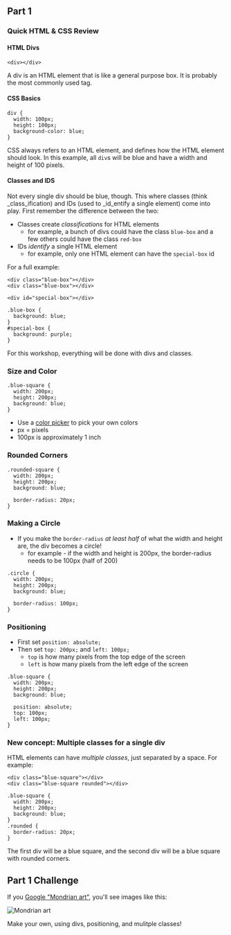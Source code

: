 ## Part 1

### Quick HTML & CSS Review

#### HTML Divs
```
<div></div>
```
A div is an HTML element that is like a general purpose box. It is probably the most commonly used tag.

#### CSS Basics
```
div {
  width: 100px;
  height: 100px;
  background-color: blue;
}
```
CSS always refers to an HTML element, and defines how the HTML element should look. In this example, all `div`s will be blue and have a width and height of 100 pixels.

#### Classes and IDS
Not every single div should be blue, though. This where classes (think _class_ification) and IDs (used to _id_entify a single element) come into play. First remember the difference between the two:
- Classes create _classifications_ for HTML elements
  - for example, a bunch of divs could have the class `blue-box` and a few others could have the class `red-box`
- IDs _identify_ a single HTML element
  - for example, only one HTML element can have the `special-box` id

For a full example:
```
<div class="blue-box"></div>
<div class="blue-box"></div>

<div id="special-box"></div>
```
```
.blue-box {
  background: blue;
}
#special-box {
  background: purple;
}
```
For this workshop, everything will be done with divs and classes.


### Size and Color
```
.blue-square {
  width: 200px;
  height: 200px;
  background: blue;
}
```
- Use a [color picker](https://www.google.com/search?q=color+picker) to pick your own colors
- px = pixels
- 100px is approximately 1 inch

### Rounded Corners
```
.rounded-square {
  width: 200px;
  height: 200px;
  background: blue;
  
  border-radius: 20px;
}
```
### Making a Circle
- If you make the `border-radius` _at least half_ of what the width and height are, the div becomes a circle!
  - for example - if the width and height is 200px, the border-radius needs to be 100px (half of 200)
```
.circle {
  width: 200px;
  height: 200px;
  background: blue;
  
  border-radius: 100px;
}
```

### Positioning
- First set `position: absolute;` 
- Then set `top: 200px;` and `left: 100px;`
  - `top` is how many pixels from the top edge of the screen
  - `left` is how many pixels from the left edge of the screen

```
.blue-square {
  width: 200px;
  height: 200px;
  background: blue;
  
  position: absolute;
  top: 100px;
  left: 100px;
}
```

### New concept: Multiple classes for a single div
HTML elements can have _multiple classes_, just separated by a space. For example:
```
<div class="blue-square"></div>
<div class="blue-square rounded"></div>
```
```
.blue-square {
  width: 200px;
  height: 200px;
  background: blue;
}
.rounded {
  border-radius: 20px;
}
```
The first div will be a blue square, and the second div will be a blue square with rounded corners.

## Part 1 Challenge
If you [Google "Mondrian art"](https://www.google.com/search?q=mondrian+art&tbm=isch), you'll see images like this:

![Mondrian art](https://s-media-cache-ak0.pinimg.com/originals/ba/20/d7/ba20d7c9a9db61be00e80cd84f3f0e3c.jpg)

Make your own, using divs, positioning, and mulitple classes!
